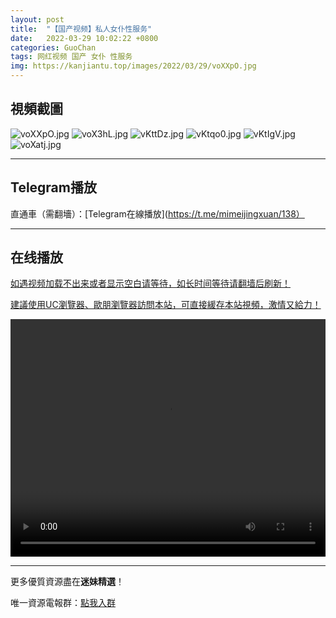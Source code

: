 ```yaml
---
layout: post
title:  "【国产视频】私人女仆性服务"
date:   2022-03-29 10:02:22 +0800
categories: GuoChan
tags: 网红视频 国产 女仆 性服务
img: https://kanjiantu.top/images/2022/03/29/voXXpO.jpg
---
```



## 視頻截圖

![voXXpO.jpg](https://kanjiantu.top/images/2022/03/29/voXXpO.jpg)
![voX3hL.jpg](https://kanjiantu.top/images/2022/03/29/voX3hL.jpg)
![vKttDz.jpg](https://kanjiantu.top/images/2022/03/29/vKttDz.jpg)
![vKtqo0.jpg](https://kanjiantu.top/images/2022/03/29/vKtqo0.jpg)
![vKtIgV.jpg](https://kanjiantu.top/images/2022/03/29/vKtIgV.jpg)
![voXatj.jpg](https://kanjiantu.top/images/2022/03/29/voXatj.jpg)

* * *
## Telegram播放

直通車（需翻墻）：[Telegram在線播放](https://t.me/mimeijingxuan/138）

* * *
## 在线播放
<u>如遇视频加载不出来或者显示空白请等待，如长时间等待请翻墙后刷新！</u>

<u>建議使用UC瀏覽器、歐朋瀏覽器訪問本站，可直接緩存本站視頻，激情又給力！</u>
<center><video src="https://cdn.publer.io/uploads/tmp/1648498440-24763-0167-1506/81b5b5b51e0476c4a430ba09d98ad605.mp4" width="100%" height="380px" controls="controls"></video></center>

* * *
更多優質資源盡在**迷妹精選**！

唯一資源電報群：[點我入群](https://t.me/mimeijingxuan)


